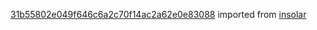 [31b55802e049f646c6a2c70f14ac2a62e0e83088](https://github.com/insolar/insolar/commit/31b55802e049f646c6a2c70f14ac2a62e0e83088) imported from [insolar](https://github.com/insolar/insolar)
